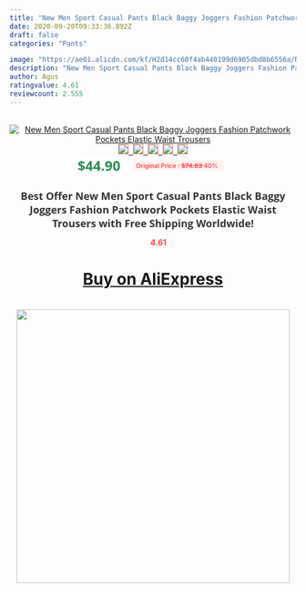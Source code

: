 ```yaml
---
title: "New Men Sport Casual Pants Black Baggy Joggers Fashion Patchwork Pockets Elastic Waist Trousers"
date: 2020-09-20T09:33:36.892Z
draft: false
categories: "Pants"

image: "https://ae01.alicdn.com/kf/H2d14cc60f4ab440199d6905dbd8b6556a/New-Men-Sport-Casual-Pants-Black-Baggy-Joggers-Fashion-Patchwork-Pockets-Elastic-Waist-Trousers.jpg"
description: "New Men Sport Casual Pants Black Baggy Joggers Fashion Patchwork Pockets Elastic Waist Trousers"
author: Agus
ratingvalue: 4.61
reviewcount: 2.555
---
```

<br>
<div style="text-align: center;">
<a href="https://s.click.aliexpress.com/e/_9Hom1P" target="_blank" rel="nofollow noopener noreferrer"><img alt="New Men Sport Casual Pants Black Baggy Joggers Fashion Patchwork Pockets Elastic Waist Trousers" class="magnifier-image" src="https://ae01.alicdn.com/kf/H2d14cc60f4ab440199d6905dbd8b6556a/New-Men-Sport-Casual-Pants-Black-Baggy-Joggers-Fashion-Patchwork-Pockets-Elastic-Waist-Trousers.jpg_640x640.jpg">
<br>
<img style="border:1px solid salmon" src="https://ae01.alicdn.com/kf/H2d14cc60f4ab440199d6905dbd8b6556a/New-Men-Sport-Casual-Pants-Black-Baggy-Joggers-Fashion-Patchwork-Pockets-Elastic-Waist-Trousers.jpg_120x120.jpg">&nbsp;&nbsp;<img style="border:1px solid salmon" src="https://ae01.alicdn.com/kf/Hfe9cf54ecae44588ba041c135f8ce3851/New-Men-Sport-Casual-Pants-Black-Baggy-Joggers-Fashion-Patchwork-Pockets-Elastic-Waist-Trousers.jpg_120x120.jpg">&nbsp;&nbsp;<img style="border:1px solid salmon" src="https://ae01.alicdn.com/kf/H0fb89c63947249ce97f4d5afed7a0eb45/New-Men-Sport-Casual-Pants-Black-Baggy-Joggers-Fashion-Patchwork-Pockets-Elastic-Waist-Trousers.jpg_120x120.jpg">&nbsp;&nbsp;<img style="border:1px solid salmon" src="https://ae01.alicdn.com/kf/He6010503c20d446c9aceca3760d00c4dV/New-Men-Sport-Casual-Pants-Black-Baggy-Joggers-Fashion-Patchwork-Pockets-Elastic-Waist-Trousers.jpg_120x120.jpg">&nbsp;&nbsp;<img style="border:1px solid salmon" src="https://ae01.alicdn.com/kf/H9a1d7b610dd045f4bf4ba8dd920f81b1m/New-Men-Sport-Casual-Pants-Black-Baggy-Joggers-Fashion-Patchwork-Pockets-Elastic-Waist-Trousers.jpg_120x120.jpg"></a></div><br0>
<div style="text-align: center;"><span style="background-color: white; border: 0px; box-sizing: border-box; color: seagreen; display: inline-block; font-family: &quot;open sans&quot; , &quot;arial&quot; , &quot;helvetica&quot; , sans-serif , &quot;heiti&quot;; font-size: 24px; font-stretch: inherit; font-weight: 700; line-height: inherit; margin: 0px 10px 0px 0px; padding: 0px; vertical-align: middle;">$44.90 </span>
<span style="background: rgb(255 , 241 , 241); border-radius: 3px; border: 0px; box-sizing: border-box; color: #ff4747; display: inline-block; font-family: inherit; font-size: 12px; font-stretch: inherit; font-style: inherit; font-variant: inherit; font-weight: 600; line-height: inherit; margin: 0px; padding: 2px 5px; transform: scale(0.9); vertical-align: middle;">Original Price : <b style="text-decoration: line-through;">$74.83 </b> 40%&nbsp;&nbsp;</span></div>
<h1 style="color: #333333; display: inline-block; font-family: &quot;open sans&quot; , &quot;arial&quot; , &quot;helvetica&quot; , sans-serif , &quot;heiti&quot;; font-size: 18px; font-stretch: inherit; font-weight: 700; text-align: center;">Best Offer New Men Sport Casual Pants Black Baggy Joggers Fashion Patchwork Pockets Elastic Waist Trousers with Free Shipping Worldwide!</h1>
<div style="color: #ff4747; text-align: center;">
<img src="https://4.bp.blogspot.com/-M0ZcTcb-5uY/XleCXlxnR4I/AAAAAAAAAEc/OrjgMkXV1oMQFaCRZj5HQwOCBcu3w1FegCPcBGAYYCw/s1600/star.png" style="height: 15px;">&nbsp;<b>4.61</b></div>
<div class="button_cont" align="center"><a class="buynow_a" href="https://s.click.aliexpress.com/e/_9Hom1P" target="_blank" rel="nofollow noopener noreferrer"><H1>Buy on AliExpress</H1></a></div><br>
<div class="separator" style="clear: both; text-align: center;">
<img src="https://lh3.googleusercontent.com/-pTy5HemUv9M/XlePHvY0dAI/AAAAAAAAAE4/0nX5iRUoIWY8eMW9Dpxeirr157OZliDIgCLcBGAsYHQ/s1600/badge.gif" width="480">
</div>
